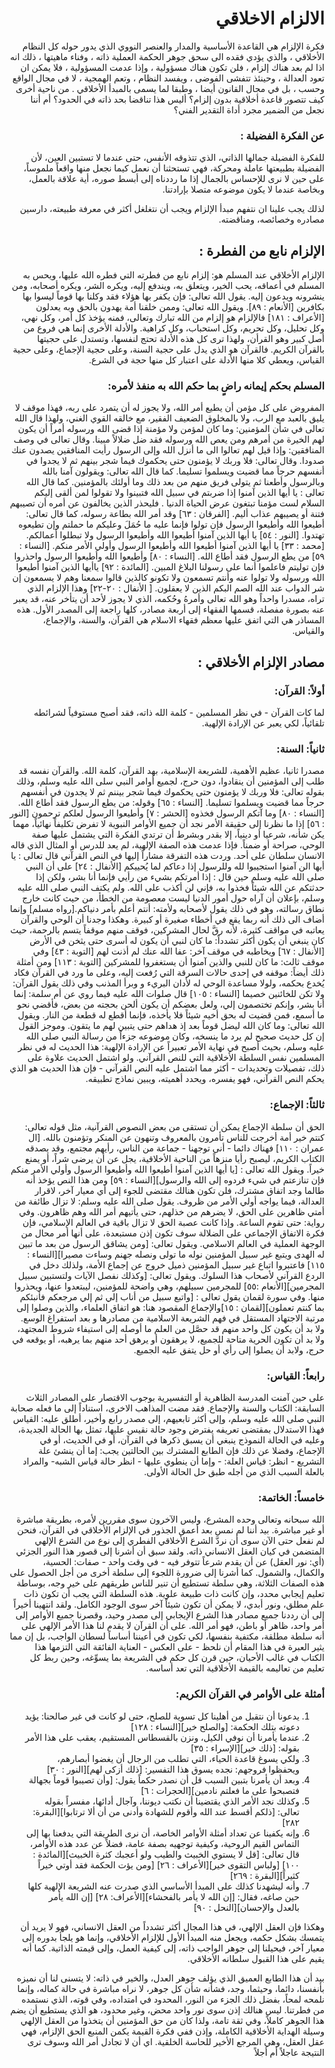 <div dir="rtl">

# الالزام الاخلاقي 
فكرة الإلزام هي القاعدة الأساسية والمدار والعنصر النووي الذي يدور حوله كل النظام الأخلاقي ، والذي يؤدي فقده الى سحق جوهر الحكمة العملية ذاته ، وفناء ماهيتها ، ذلك انه اذا لم بعد هناك إلزام ، فلن تكون هناك مسؤولية ، وإذا عدمت المسؤولية ، فلا يمكن ان تعود العدالة ، وحينئذ تتفشى الفوضى ، ويفسد النظام ، وتعم الهمجية ، لا في مجال الواقع وحسب ، بل في مجال القانون أيضا ، وطبقا لما يسمى بالمبدأ الأخلاقي . 
من ناحية أخرى كيف تتصور قاعدة أخلاقية بدون إلزام؟ أليس هذا تناقضا بحد ذاته في الحدود؟ أم أننا نجعل من الضمير مجرد أداة التقدير الفني؟ 

### عن الفكرة الفضيلة : 
للفكرة الفضيلة جمالها الذاتي، الذي تتذوقه الأنفس، حتى عندما لا تستبين العين، لأن الفضيلة بطبيعتها عاملة ومحركة، فهي تستحثنا أن نعمل كيما نجعل منها واقعاً ملموساً، على حين لا نرى للإحساس بالجمال إذا ما رددناه إلى أبسط صوره، أية علاقة بالعمل، وبخاصة عندما لا يكون موضوعه متصلا بإرادتنا. 

لذلك يجب علينا ان نتفهم مبدأ الإلزام ويجب أن نتغلغل أكثر في معرفة طبيعته، دارسين مصادره وخصائصه، ومناقضته. 

## الإلزام نابع من الفطرة : 
الإلزام الأخلاقي عند المسلم هو: إلزام نابع من فطرته التي فطره الله عليها، ويحس به المسلم في أعماقه، يحب الخير، ويتعلق به، ويندفع إليه، ويكره الشر، ويكره أصحابه، ومن ينشرونه ويدعون إليه.
يقول الله تعالى: فإن يكفر بها هؤلاء فقد وكلنا بها قوماً ليسوا بها بكافرين  [الأنعام : ٨٩]. 
ويقول الله تعالى: وممن خلقنا أمة يهدون بالحق وبه يعدلون [الأعراف : ١٨١]
فالإلزام هو إلزام من الله تبارك وتعالى، فمنه يؤخذ كل أمر، وكل نهي، وكل تحليل، وكل تحريم، وكل استحباب، وكل كراهية. والأدلة الأخرى إنما هي فروع من أصل كبير وهو القرأن، ولهذا ترى كل هذه الأدلة تحتج لنفسها، وتستدل على حجيتها بالقرآن الكريم. فالقرآن هو الذي يدل على حجية السنة، وعلى حجية الإجماع، وعلى حجية القياس، ويعطي كلا منها الأدلة على اعتبار كل منها حجة في الشرع. 

### المسلم بحكم إيمانه راضٍ بما حكم الله به منفذ لأمره: 
المفروض على كل مؤمن أن يطيع أمر الله، ولا يجوز له أن يتمرد على ربه، فهذا موقف لا يليق بالعبد مع الرب، ولا بالمخلوق الضعيف الفقير، مع خالقه القوي الغني، ولهذا قال الله تعالى في شأن المؤمنين: وما كان لمؤمن ولا مؤمنة إذا قضى الله ورسوله أمراً أن يكون لهم الخيرة من أمرهم ومن يعص الله ورسوله فقد ضل ضلالاً مبينا. 
وقال تعالى في وصف المنافقين: وإذا قيل لهم تعالوا الى ما أنزل الله وإلى الرسول رأيت المنافقين يصدون عنك صدودا. 
وقال تعالى: فلا وربك لا يؤمنون حتى يحكموك فيما شجر بينهم ثم لا يجدوا في أنفسهم حرجاً مما قضيت ويسلموا تسليما. 
كما قال الله تعالى: ويقولون آمنا بالله وبالرسول وأطعنا ثم يتولى فريق منهم من بعد ذلك وما أولئك بالمؤمنين. 
كما قال الله تعالى : يا أيها الذين آمنوا إذا ضربتم في سبيل الله فتبينوا ولا تقولوا لمن ألقى إليكم السلام لست مؤمنا تبتغون عرض الحياة الدنيا . 
فليحذر الذين يخالفون عن أمره أن تصيبهم فتنة أو يصيبهم عذاب أليم. [الفرقان : ٦٣]
وقد أمر الله بطاعة رسوله، كما قال تعالى: أطيعوا الله وأطيعوا الرسول فإن تولوا فإنما عليه ما حُمَلَ وعليكم ما حملتم وإن تطيعوه تهتدوا. [النور : ٥٤]
يا أيها الذين آمنوا أطيعوا الله وأطيعوا الرسول ولا تبطلوا أعمالكم. [محمد : ٣٣]
يا أيها الذين آمنوا أطيعوا الله وأطيعوا الرسول وأولي الأمر منكم. [النساء : ٥٩]
من يطع الرسول فقد أطاع الله. [النساء : ٨٠]
وأطيعوا الله وأطيعوا الرسول واحذروا فإن توليتم فاعلموا أنما على رسولنا البلاغ المبين. [المائدة : ٩٢] 
ياأيها الذين آمنوا أطيعوا الله ورسوله ولا تولوا عنه وأنتم تسمعون ولا تكونو كالذين قالوا سمعنا وهم لا يسمعون إن شر الدواب عند الله الصم البكم الذين لا يعقلون. [ الأنفال : ٢٠-٢٢]
وهذا الإلزام الذي تراه، مسدرا واحداً وهو الله تعالى وأمرهُ وحُكمه، الذي لا يجوز لأحد أن يتأخر عنه، قد يعبر عنه بصورة مفصلة، قسمها الفقهاء إلى أربعة مصادر، كلها راجعة إلى المصدر الأول. 
هذه المساذر هي التي اتفق عليها معظم فقهاء الاسلام هي القرآن، والسنة، والإجماع، والقياس. 

## مصادر الإلزام الأخلاقي : 
### أولاً: القرآن:
لما كات القرآن - في نظر المسلمين - كلمة الله ذاته، فقد أصبح مستوفياً لشرائطه تلقائياً، لكي يعبر عن الإرادة الإلهية. 

### ثانياً: السنة:
مصدرا ثانيا، عظيم الأهمية، للشريعة الإسلامية، بهد القرآن، كلمة الله. 
والقرآن نفسه قد طلب إلى المؤمنين أن ينقادوا، دون حرج، لجميع أوامر النبي سلى الله عليه وسلم، وذلك بقوله تعالى: فلا وربك لا يؤمنون حتى يحكموك فيما شجر بيننم ثم لا يجدون في أنفسهم حرجاً مما قضيت ويسلموا تسليما. [النساء : ٦٥] وقوله: من يطع الرسول فقد أطاع الله. [النساء : ٨٠]
وما آتكم الرسول فخذوه [الحشر : ٧]
وأطيعوا الرسول لعلكم ترحمون [النور : ٥٦] 
إذا ما نظرنا إلى حقيقة الأمر نجد أن جميع الأوامر النبوية لا تفرض تكليفاً نهائياً، مهما يكن شأنه، شرعيا أو دينياً، إلا بقدر وبشرط أن ترتدي الفكرة التي يشتمل عليها صفة الوحي، صراحة أو ضمناً. 
فإذا عدمت هذه الصفة الإلهية، لم يعد للدرس أو المثال الذي قاله الانسان سلطان على أحد. 
وردت هذه التفرقة مشاراً إليها في النص القرآني قال تعالى : يا أيها الن آمنوا استجيبوا لله وللرسول إذا دعاكم لما يُحييكم [الأنفال : ٢٤]
على أن النبي صلى الله عليه وسلم حين قال : إذا أمرتكم بشيء من رأيي فإنما أنا بشر، ولكن إذا حدثتكم عن الله شيئاً فخذوا به، فإني لن أكذب على الله. 
ولم يكتف النبي صلى الله عليه وسلم، بإعلان أن آراه حول أمور الدنيا ليست معصومة من الخطأ، من حيث كانت خارج نطاق رسالته، وهو في ذلك يقول لأصحابه ولأمته: أنتم أعلم بأمر دنياكم.[رواه مسلم] 
وإنما أضاف الى ذلك أنه ربما يقع في أخطاء صغيرة أو كبيرة. 
وهكذا وجدنا أن الوحي والقرآن يعاتبه في مواقف كثيرة، لأنه رقَّ لحال المشركين، فوقف منهم موقفاً يتسم بالرحمة، حيث كان ينبغي أن يكون أكثر تشدداً: ما كان لنبي أن يكون له أسرى حتى يثخن في الأرض [الأنفال : ٦٧] ويخاطبه في موقف آخر: عفا الله عنك لم أذنت لهم [التوبة : ٤٣] وفي موقف ثالث: ما كان للنبي والذين آمنوا أن يستغفروا للمشركين [التوبة : ١١٣]
ومن أمثلة ذلك أيضاً: موقفه في إحدى حالات السرقة التي رُفعت إليه، وعلى ما ورد في القرآن فكاد يُخدع بحكمه، ولولا مساعدة الوحي له لأدان البريء و وبرأ المذنب وفي ذلك يقول القرآن: ولا تكن للخائنين خصيما [النساء : ١٠٥]
قال صلوات الله عليه فيما روي عن أم سلمة: إنما أنا بشر، وإنكم تختصمون إلي، ولعل بعضكم أن يكون ألحن بحجته من بعض، فأقضي نحو ما أسمع، فمن قضيت له بحق أخيه شيئاً فلا يأخذه، فإنما أقطع له قطعة من النار. 
ويقول الله تعالى: وما كان الله ليضل قوماً بعد إذ هداهم حتى يتبين لهم ما يتقون. 
وموجز القول إن كل حديث صحيح لم يرد ما ينسخه، وكان موضوعه جزءاً من رسالة النبي صلى الله عليه وسلم، بحيث أصبح في نهاية الأمر تعبيراً عن الإرادة الإلهية: هذا الحديث له في نظر المسلمين نفس السلطة الأخلاقية التي للنص القرآني. ولو اشتمل الحديث علاوة على ذلك، تفصيلات وتحديدات - أكثر مما اشتمل عليه النص القرآني - فإن هذا الحديث هو الذي يحكم النص القرآني، 
فهو يفسره، ويحدد أهميته، ويبين نماذج تطبيقه. 

### ثالثاً: الإجماع: 
الحق أن سلطة الإجماع يمكن أن تستقى من بعض النصوص القرآنية، مثل قوله تعالى: كنتم خير أمة أخرجت للناس تأمرون بالمعروف وتنهون عن المنكر وتؤمنون بالله. [ال عمران : ١١٠]
فهناك دائما - أنى توجهنا - جماعة من الناس، رأيهم مجتمع، وقد يصدقه الكتاب الكريم، ليصبح رأيا منزهاً من الناحية الأخلاقية، يجل عن أن يرضى شراً، أو يمنع خيراً. 
ويقول الله تعالى : [يا أيها الذين آمنوا أطيعوا الله وأطيعوا الرسول وأولي الأمر منكم فإن تنازعتم في شيء فردوه إلى الله والرسول][النساء : ٥٩]
ومن هذا النص يؤخذ أنه طالما وجد اتفاق مشترك، فلن  تكون هنالك مقتضى للجوء إلى أي معيار آخر، لاقرار العدالة، فيما يواجه أولي الأمر من ظروف. 
يقول صلى الله عليه وسلم: لا تزال طائفة من أمتي ظاهرين على الحق، لا يضرهم من خذلهم، حتى يأتيهم أمر الله وهم ظاهرون. وفي رواية: حتى تقوم الساعة. 
وإذا كانت عصبة الحق لا تزال باقية في العالم الإسلامي، فإن فكرة الاتفاق الإجماعي على الضلالة سوف تكون إذن مستبعدة، على أنها أمر محال من الوجهة العملية في العالم الاسلامي. 
ويقول تعالى: [ومن يشاقق الرسول من بعد ما تبين له الهدى ويتبع غير سبيل المؤمنين نوله ما تولى ونصله جهنم وساءت مصيرا][النساء : ١١٥]
فاعتبروا اتباع غير سبيل المؤمنين ذميل خروج عن إجماع الأمة، ولذلك دخل في الردع القرآني لأصحاب هذا السلوك. 
ويقول تعالى: [وكذلك نفصل الآيات ولتستبين سبيل المجرمين][الأنعام :٥٥] للمجرمين سبيلهم، وهي واضحة للمؤمنين، ليبتعدوا عنها، ويحذروا منها.
وفي سورة لقمان يقول تعالى : [واتبع سبيل من أناب إلي ثم إلي مرجعكم فأنبئكم بما كنتم تعملون][لقمان : ١٥]والإجماع المقصود هنا: هو اتفاق العلماء، والذين وصلوا إلى مرتبة الاجتهاد المستقل في فهم الشريعة الاسلامية من مصادرها و بعد استفراغ الوسع.
ولا بد أن يكون كل واحد منهم قد حصَّل من العلم ما أوصله إلى استيفاء شروط المجتهد، ولا بد أن تكون الحرية متاحة للجميع، لا يرهقون أو يرهق أحد منهم بما يرهبه، أو يوقعه في حرج، ولابد أن يصلوا إلى رأي أو حل يتفق عليه الجميع. 

### رابعاً: القياس: 
على حين آمنت المدرسة الظاهرية أو التفسيرية بوجوب الاقتصار على المصادر الثلاث السابقة: الكتاب والسنة والإجماع. فقد مضت المذاهب الاخرى، استناداً إلى ما فعله صحابة النبي صلى الله عليه وسلم، وإلى أكثر تابعيهم، إلى مصدر رابع وأخير، أطلق عليه: القياس 
فهذا الاستدلال بمقتضى تعريفه يفترض وجود حالة نقيس عليها، تمثل بها الحالة الجديدة، وعليه في الحالة النموذج ينبغي أن يسبق ذكرها في القرآن، أو في الحديث، أو في الإجماع، وفضلا عن ذلك فإن الطابع المشترك بين الحالتين يجب: إما أن ينشئ علة التشريع - انظر: قياس العلة: - وإما أن ينطوي عليها - انظر حالة قياس الشبه- والمراد بالعلة السبب الذي من أجله طبق حل الحالة الأولى.

### خامساً: الخاتمة: 
الله سبحانه وتعالى وحده المشرع، وليس الآخرون سوى مقررين لأمره، بطريقة مباشرة أو غير مباشرة. 
بيد أننا لم نمس بعد أعمق الجذور في الإلزام الأخلاقي في القرآن، فنحن لم نفعل حتى الآن سوى أن نردَّ الشرع الأخلاقي الفطري إلى نوع من الشرع الإلهي المتضمن في كيان العقل الانساني ذاته. ولقد سبق أن أشرنا إلى قصور هذا النور الجزئي (أي: نور العقل) عن أن يقدم شرعاً تتوفر فيه - في وقت واحد - صفات: الحسية، والكمال، والشمول. كما أشرنا إلى ضرورة اللجوء إلى سلطة أخرى من أجل الحصول على هذه الصفات الثلاثة، وهي سلطة تستطيع أن تنير للناس طريقهم على خير وجه، بوساطة تعليم إيجابي محدد، وإن كانت ذات طبيعة علوية. 
هذه السلطة التي يجب أن تكون ذات علم مطلق، ونور أبدي، لا يمكن أن تكون شيئاً آخر سوى الوجود الكامل.
ولقد انتهينا أخيراً إلى أن رددنا جميع مصادر هذا الشرع الإيجابي إلى مصدر وحيد، وقصرنا جميع الأوامر إلى أمر واحد، ظاهر أو باطن، فهو أمر الله.
على أن القرآن لا يقدم لنا هذا الأمر الإلهي على أنه سلطة مطلقة، مكتفية بنفسها، لكي تكون في أعيننا أساساً لسطان الواجب، بل إن مما يثير العبرة في هذا المقام أن نلحظ - على العكس - العناية الفائقة التي التزمها هذا الكتاب في غالب الأحيان، حين قرن كل حكم في الشريعة بما يسوِّغه، وحين ربط كل تعليم من تعاليمه بالقيمة الأخلاقية التي تعد أساسه.
 
### أمثلة على الأوامر في القرآن الكريم: 
1. يدعونا أن نتقبل من أهلينا كل تسوية للصلح، حتى لو كانت في غير صالحنا: يؤيد دعوته بتلك الحكمة: [والصلح خير][النساء : ١٢٨]
2. عندما يأمرنا أن نوفي الكيل، ونزن بالقسطاس المستقيم، يعقب على هذا الأمر بقوله: [ذلك خير][الإسراء : ٣٥]
3. ولكي يسوغ قاعدة الحياء، التي تطلب من الرجال أن يغضوا أبصارهم، ويحفظوا فروجهم: نجده يسوق هذا التفسير: [ذلك أزكى لهم][النور : ٣٠]
4. وبعد أن يأمرنا بتبين السبب قل أن نصدر حكماً يقول: [وأن تصيبوا قوماً بجهالة فتصبحوا على ما فعلتم نادمين][الحجرات : ٦]
5. وكذلك نجد الأمر الذي يقتضينا أن نكتب ديوننا، وآجال أدائها، مفسراً بقوله تعالى: [ذلكم أقسط عند الله وأقوم للشهادة وأدنى من أن ألا ترتابوا][البقرة: ٢٨٢]
6. وإنه يكفينا عن تعداد أمثلة الأوامر الخاصة، أن نرى الطريقة التي يدفعنا بها إلى التماس القيم الروحية، وكيفية توجهيه بصفة عامة، فضلاً عن عدد هذه الأوامر، قال تعالى: [قل لا يستوي الخبيث والطيب ولو أعجبك كثرة الخبيث][المائدة : ١٠٠] [ولباس التقوى خير][الأعراف : ٢٦] [ومن يؤت الحكمة فقد أوتي خيراً كثيراً][البقرة : ٢٦٩]
7. وأنه ليشهدنا كذلك على المبدأ الأساسي الذي صدرت عنه الشريعة الإلهية كلها حين صاغه، فقال: [إن الله لا يأمر بالفحشاء][الأعراف: ٢٨] [إن الله يأمر بالعدل والإحسان][النحل : ٩٠]

وهكذا فإن العقل الإلهي، في هذا المجال أكثر تشدداً من العقل الانساني، فهو لا يريد أن يتمسك بشكل حكمه، ويجعل منه المبدأ الأول للإلزام الأخلاقي، وإنما هو يلجأ بدوره إلى معيار آخر، فيحيلنا إلى جوهر الواجب ذاته، إلى كيفية العمل، وإلى قيمته الذاتية. 
كما أنه يقيم على هذا القبول سلطانه الأخلاقي. 

بيد أن هذا الطابع العميق الذي يؤلف جوهر العدل، والخير في ذاته: لا يتسنى لنا أن نميزه بأنفسنا، دائما، وحيثما، وجد، فشأنه شأن كل جوهر، لا نراه مباشرة في حالة كماله، وإنما نلمحه لمحاً، بفضل ذلك الجزء من النور، المحدود في امتداده، وفي قوته، الذي نستمده من فطرتنا. 
ليس هنالك إذن سوى نور واحد محض، وغير محدود، هو الذي يستطيع أن يضم هذا الجوهر كاملاً، وفي ثقة تامة، ولذا كان من حق المؤمنين أن يتخذوا من العقل الإلهي وسيلة الهداية الأخلاقية الكاملة، وإذن ففي فكرة القيمة يكمن المنبع الحق الإلزام، فهي عقل العقل، وهي المرجع الأخير للحاسة الخلقية. اي أن لا تجادل أمر الله وسوف ترى النتيجة عاجلاً أم أجلاً







</div>


